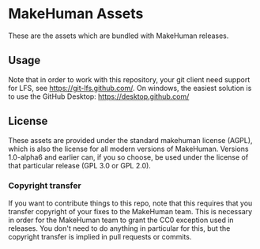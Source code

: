 # MakeHuman Assets

These are the assets which are bundled with MakeHuman releases.

## Usage

Note that in order to work with this repository, your git client need support for LFS, see https://git-lfs.github.com/. On windows, the easiest solution is to use the GitHub Desktop: https://desktop.github.com/

## License

These assets are provided under the standard makehuman license (AGPL), which is also the license for all modern 
versions of MakeHuman. Versions 1.0-alpha6 and earlier can, if you so choose, be used under the license of that particular release (GPL 3.0 or GPL 2.0).

### Copyright transfer

If you want to contribute things to this repo, note that this requires that you transfer copyright of your fixes to the MakeHuman team. This is necessary in order for the MakeHuman team to grant the CC0 exception used in releases. You don't need to do anything in particular for this, but the copyright transfer is implied in pull requests or commits.
